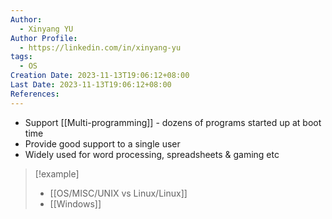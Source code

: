 ```yaml
---
Author:
  - Xinyang YU
Author Profile:
  - https://linkedin.com/in/xinyang-yu
tags:
  - OS
Creation Date: 2023-11-13T19:06:12+08:00
Last Date: 2023-11-13T19:06:12+08:00
References:
---
```

- Support [[Multi-programming]] - dozens of programs started up at boot time
- Provide good support to a single user
- Widely used for word processing, spreadsheets & gaming etc

>[!example]
>- [[OS/MISC/UNIX vs Linux/Linux]]
>- [[Windows]]